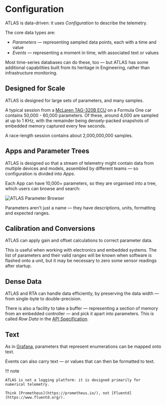 # Configuration

ATLAS is data-driven: it uses _Configuration_ to describe the telemetry.

The core data types are:

* _Parameters_ &mdash; representing sampled data points, each with a time and value
* _Events_ &mdash; representing a moment in time, with associated text or values

Most time-series databases can do these, too &mdash; but ATLAS has some additional capabilities built from its heritage in Engineering, rather than infrastructure monitoring.

## Designed for Scale

ATLAS is designed for large sets of parameters, and many samples.

A typical session from a [McLaren TAG-320B ECU](https://www.mclaren.com/applied/catalogue/item/electronic-control-unit-tag-320B/) on a Formula One car contains 50,000 - 60,000 parameters. Of these, around 4,000 are sampled at up to 1 KHz, with the remainder being densely-packed snapshots of embedded memory captured every few seconds.

A race-length session contains about 2,000,000,000 samples.

## Apps and Parameter Trees

ATLAS is designed so that a stream of telemetry might contain data from multiple devices and models, assembled by different teams &mdash; so configuration is divided into _Apps_.

Each App can have 10,000+ parameters, so they are organised into a tree, which users can browse and search:

<img src="../assets/parameter-browser.png" alt="ATLAS Parameter Browser">

Parameters aren't just a name &mdash; they have descriptions, units, formatting and expected ranges.

## Calibration and Conversions

ATLAS can apply gain and offset calculations to correct parameter data.

This is useful when working with electronics and embedded systems.
The list of parameters and their valid ranges will be known when software is flashed onto a unit, but it may be necessary to zero some sensor readings after startup.

## Dense Data

ATLAS and RTA can handle data efficiently, by preserving the data width &mdash; from single-byte to double-precision.

There is also a facility to take a buffer &mdash; representing a section of memory from an embedded controller &mdash; and pick it apart into parameters. This is called _Row Data_ in the [API Specification](../../../developer-resources/r../../../developer-resources/rta/api/index.md).

## Text

As in [Grafana](https://grafana.com/), parameters that represent enumerations can be mapped onto text.

Events can also carry text &mdash; or values that can then be formatted to text.

!!! note

    ATLAS is not a logging platform: it is designed primarily for numerical telemetry.

    Think [Prometheus](https://prometheus.io/), not [Fluentd](https://www.fluentd.org/).
